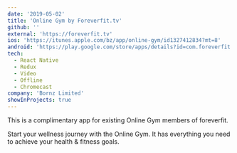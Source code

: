 ```yaml
---
date: '2019-05-02'
title: 'Online Gym by Foreverfit.tv'
github: ''
external: 'https://foreverfit.tv'
ios: 'https://itunes.apple.com/bz/app/online-gym/id1327412834?mt=8'
android: 'https://play.google.com/store/apps/details?id=com.foreverfit'
tech:
  - React Native
  - Redux
  - Video
  - Offline
  - Chromecast
company: 'Bornz Limited'
showInProjects: true
---
```


This is a complimentary app for existing Online Gym members of foreverfit.

Start your wellness journey with the Online Gym. It has everything you need to achieve your health & fitness goals.